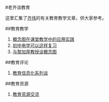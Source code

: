 #老齐谈教育

这里汇集了[齐伟](http://qiwsir.github.io/qw.html)的有关教育教学文章，供大家参考。

##教育教学

1. [概念图在课堂教学中的应用实践](./概念图在课堂教学中的应用实践.md) 
2. [初中电学可以这样复习](./study-elec-middle-school.md)
3. [与黎加厚教授谈概念图](./talkaboutmindmap.md)

##教育评论

1. [教育信息化系列谈](./AboutEducationInformation.md)

##教育资源

1. [教育资源交流](./教育资源交流.md)
